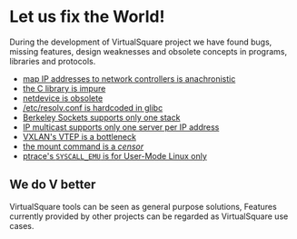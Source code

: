 Let us fix the World!
====

During the development of VirtualSquare project we have found bugs, missing features, design weaknesses and
obsolete concepts in programs, libraries and protocols. 

* [map IP addresses to network controllers is anachronistic](newipaddr.md)
* [the C library is impure](impurelibc.md)
* [netdevice is obsolete](nonetdevice.md)
* [/etc/resolv.conf is hardcoded in glibc](vresolvconf.md)
* [Berkeley Sockets supports only one stack](nomsocket.md)
* [IP multicast supports only one server per IP address](multimulticast.md)
* [VXLAN's VTEP is a bottleneck](novtep.md)
* [the mount command is a *censor*](freemount.md)
* [ptrace's `SYSCALL_EMU` is for User-Mode Linux only](nosyscall_emu.md)

<!-- TBD
linux does not provide synthesized events for poll/select etc.
glibc uses the wrong type of sockets for if_nametoindex
-->

## We do V better

VirtualSquare tools can be seen as general purpose solutions,
Features currently provided by other projects can be regarded as
VirtualSquare use cases.

<!-- TBD list of projects
https://github.com/rootless-containers/slirp4netns
fakeroot
fuse
-->
